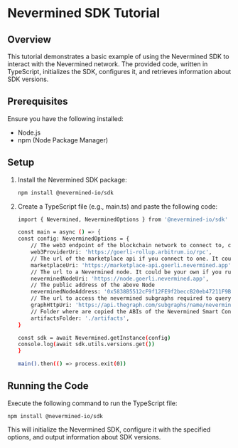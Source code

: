 # Nevermined SDK Tutorial

## Overview

This tutorial demonstrates a basic example of using the Nevermined SDK to interact with the Nevermined network. The provided code, written in TypeScript, initializes the SDK, configures it, and retrieves information about SDK versions.

## Prerequisites

Ensure you have the following installed:

- Node.js
- npm (Node Package Manager)

## Setup

1. Install the Nevermined SDK package:

   ```bash
   npm install @nevermined-io/sdk

2. Create a TypeScript file (e.g., main.ts) and paste the following code:
    ```bash
    import { Nevermined, NeverminedOptions } from '@nevermined-io/sdk'

    const main = async () => {
    const config: NeverminedOptions = {
        // The web3 endpoint of the blockchain network to connect to, could be an Infura endpoint, Quicknode, or any other web3 provider
        web3ProviderUri: 'https://goerli-rollup.arbitrum.io/rpc',
        // The url of the marketplace api if you connect to one. It could be your own service if you run a Marketplace API
        marketplaceUri: 'https://marketplace-api.goerli.nevermined.app',
        // The url to a Nevermined node. It could be your own if you run a Nevermined Node
        neverminedNodeUri: 'https://node.goerli.nevermined.app',
        // The public address of the above Node
        neverminedNodeAddress: '0x5838B5512cF9f12FE9f2beccB20eb47211F9B0bc',
        // The url to access the nevermined subgraphs required to query for on-chain events
        graphHttpUri: 'https://api.thegraph.com/subgraphs/name/nevermined-io/public',
        // Folder where are copied the ABIs of the Nevermined Smart Contracts
        artifactsFolder: './artifacts',
    }

    const sdk = await Nevermined.getInstance(config)
    console.log(await sdk.utils.versions.get())
    }

    main().then(() => process.exit(0))
    ```

## Running the Code
Execute the following command to run the TypeScript file:

    npm install @nevermined-io/sdk


This will initialize the Nevermined SDK, configure it with the specified options, and output information about SDK versions.

